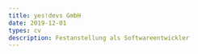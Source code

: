 ```yaml
---
title: yes!devs GmbH
date: 2019-12-01
types: cv
description: Festanstellung als Softwareentwickler
---
```

